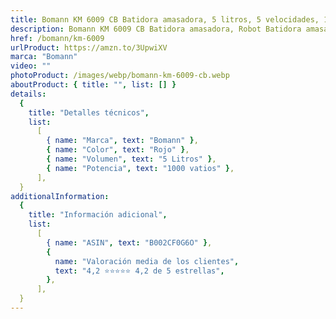 ```yaml
---
title: Bomann KM 6009 CB Batidora amasadora, 5 litros, 5 velocidades, 1000W
description: Bomann KM 6009 CB Batidora amasadora, Robot Batidora amasadora repostería capacidad de 5 litros, velocidad regulable electrónica, 1000 W color rojo + báscula cocina
href: /bomann/km-6009
urlProduct: https://amzn.to/3UpwiXV
marca: "Bomann"
video: ""
photoProduct: /images/webp/bomann-km-6009-cb.webp
aboutProduct: { title: "", list: [] }
details:
  {
    title: "Detalles técnicos",
    list:
      [
        { name: "Marca", text: "Bomann" },
        { name: "Color", text: "Rojo" },
        { name: "Volumen", text: "5 Litros" },
        { name: "Potencia", text: "1000 vatios" },
      ],
  }
additionalInformation:
  {
    title: "Información adicional",
    list:
      [
        { name: "ASIN", text: "B002CF0G6O" },
        {
          name: "Valoración media de los clientes",
          text: "4,2 ⭐️⭐️⭐️⭐️⭐ 4,2 de 5 estrellas",
        },
      ],
  }
---
```

